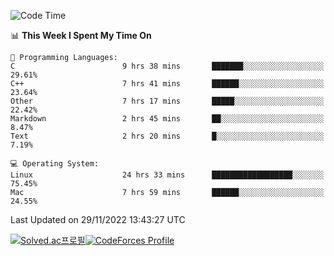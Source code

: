 
<!--START_SECTION:waka-->
![Code Time](http://img.shields.io/badge/Code%20Time-2%2C174%20hrs%2020%20mins-blue)

📊 **This Week I Spent My Time On** 

```text
💬 Programming Languages: 
C                        9 hrs 38 mins       ███████░░░░░░░░░░░░░░░░░░   29.61% 
C++                      7 hrs 41 mins       ██████░░░░░░░░░░░░░░░░░░░   23.64% 
Other                    7 hrs 17 mins       █████░░░░░░░░░░░░░░░░░░░░   22.42% 
Markdown                 2 hrs 45 mins       ██░░░░░░░░░░░░░░░░░░░░░░░   8.47% 
Text                     2 hrs 20 mins       █░░░░░░░░░░░░░░░░░░░░░░░░   7.19%

💻 Operating System: 
Linux                    24 hrs 33 mins      ██████████████████░░░░░░░   75.45% 
Mac                      7 hrs 59 mins       ██████░░░░░░░░░░░░░░░░░░░   24.55%

```


 Last Updated on 29/11/2022 13:43:27 UTC
<!--END_SECTION:waka-->
[![Solved.ac프로필](http://mazassumnida.wtf/api/generate_badge?boj=hckim96)](https://solved.ac/hckim96)[![CodeForces Profile](https://cf.leed.at?id=hckim96)](https://codeforces.com/profile/hckim96)
